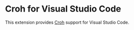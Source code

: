 # Croh for Visual Studio Code

This extension provides [Croh](https://github.com/CodesRunOnHumans/CodesRunOnHumans.git) support for Visual Studio Code.